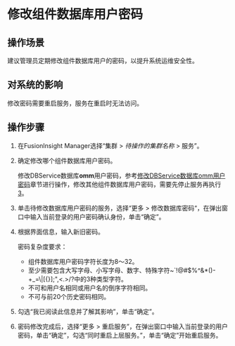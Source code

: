 # 修改组件数据库用户密码<a name="admin_guide_000261"></a>

## 操作场景<a name="section60138057114651"></a>

建议管理员定期修改组件数据库用户的密码，以提升系统运维安全性。

## 对系统的影响<a name="section18555875114651"></a>

修改密码需要重启服务，服务在重启时无法访问。

## 操作步骤<a name="section16861349163020"></a>

1.  在FusionInsight Manager选择“集群 \>  _待操作的集群名称_  \> 服务”。
2.  确定修改哪个组件数据库用户密码。

    修改DBService数据库**omm**用户密码，参考[修改DBService数据库omm用户密码](修改DBService数据库omm用户密码.md)章节进行操作，修改其他组件数据库用户密码，需要先停止服务再执行[3](#li12756790114651)。

3.  <a name="li12756790114651"></a>单击待修改数据库用户密码的服务，选择“更多  \>  修改数据库密码“，在弹出窗口中输入当前登录的用户密码确认身份，单击“确定”。
4.  根据界面信息，输入新旧密码。

    密码复杂度要求：

    -   组件数据库用户密码字符长度为8～32。
    -   至少需要包含大写字母、小写字母、数字、特殊字符\~\`!@\#$%^&\*\(\)-+\_=\\|\[\{\}\];",<.\>/?中的3种类型字符。
    -   不可和用户名相同或用户名的倒序字符相同。
    -   不可与前20个历史密码相同。

5.  勾选“我已阅读此信息并了解其影响”，单击“确定”。
6.  密码修改完成后，选择“更多 \> 重启服务”，在弹出窗口中输入当前登录的用户密码，单击“确定”，勾选“同时重启上层服务。”，单击“确定”开始重启服务。

